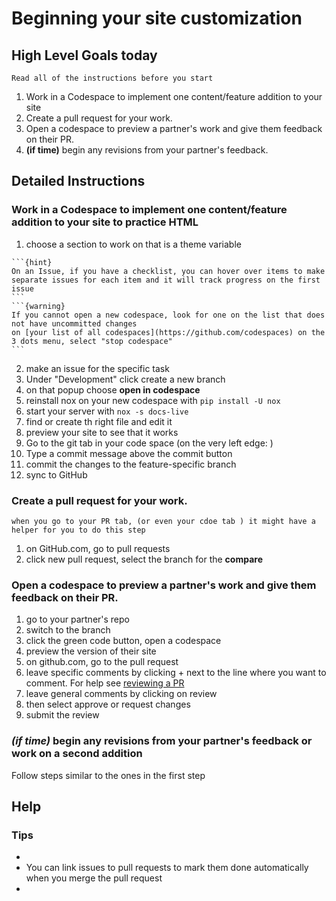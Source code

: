 # Beginning your site customization 

## High Level Goals today

```{important}
Read all of the instructions before you start
```

1. Work in a Codespace to implement one content/feature addition to your site
2. Create a pull request for your work. 
3. Open a codespace to preview a partner's work and give them feedback on their PR. 
4. **(if time)** begin any revisions from your partner's feedback. 


## Detailed Instructions

<!-- work here! -->
### Work in a Codespace to implement one content/feature addition to your site to practice HTML

1. choose a section to work on that is a theme variable
````{margin}
```{hint}
On an Issue, if you have a checklist, you can hover over items to make separate issues for each item and it will track progress on the first issue
```
```{warning}
If you cannot open a new codespace, look for one on the list that does not have uncommitted changes
on [your list of all codespaces](https://github.com/codespaces) on the 3 dots menu, select "stop codespace"
```
````
2. make an issue for the specific task
3. Under "Development" click create a new branch
4. on that popup choose **open in codespace**
5. reinstall nox on your new codespace with `pip install -U nox`
6. start your server with `nox -s docs-live`
7. find or create th right file and edit it
8. preview your site to see that it works
9. Go to the git tab in your code space (on the very left edge: <i class="fa fa-code-fork" aria-hidden="true"></i> )
10. Type a commit message above the commit button
11. commit the changes to the feature-specific branch 
12. sync to GitHub


### Create a pull request for your work. 

```{tip}
when you go to your PR tab, (or even your cdoe tab ) it might have a helper for you to do this step
```

1. on GitHub.com, go to pull requests
2. click new pull request, select the branch for the **compare**


### Open a codespace to preview a partner's work and give them feedback on their PR. 

1. go to your partner's repo
2. switch to the branch
3. click the green code button, open a codespace
4. preview the version of their site
5. on github.com, go to the pull request
6. leave specific comments by clicking + next to the line where you want to comment. For help see [reviewing a PR](https://docs.github.com/en/pull-requests/collaborating-with-pull-requests/reviewing-changes-in-pull-requests/reviewing-proposed-changes-in-a-pull-request)
7. leave general comments by clicking on review
8. then select approve or request changes 
9. submit the review



### *(if time)* begin any revisions from your partner's feedback **or** work on a second addition

Follow steps similar to the ones in the first step

## Help


### Tips

- 
- You can link issues to pull requests to mark them done automatically when you merge the pull request
- 